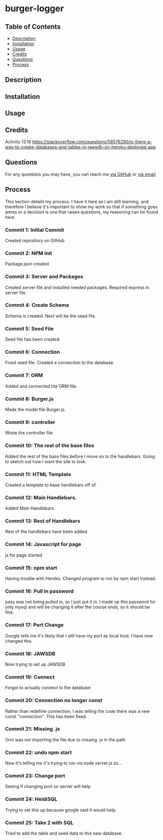 # burger-logger

## Table of Contents

* [Description](#description)
* [Installation](#installation)
* [Usage](#usage)
* [Credits](#credits)
* [Questions](#questions)
* [Process](#process)

## Description 


## Installation 


## Usage


## Credits
Activity 13.16
https://stackoverflow.com/questions/58576290/is-there-a-way-to-create-databases-and-tables-in-jawsdb-on-heroku-deployed-app

## Questions
For any questions you may have, you can reach me [via GitHub](https://github.com/Kayn-Pleiades) or [via email](mailto:kayn.pleiades@gmail.com)

## Process

This section details my process. I have it here as I am still learning, and therefore I believe it's important to show my work so that if something goes amiss or a decision is one that raises questions, my reasoning can be found here. 

### Commit 1: Initial Commit
Created repository on GitHub

### Commit 2: NPM init
Package.json created

### Commit 3: Server and Packages
Created server file and installed needed packages. Required express in server file. 

### Commit 4: Create Schema
Schema is created. Next will be the seed file.

### Commit 5: Seed File
Seed file has been created. 

### Commit 6: Connection
Fixed seed file. Created a connection to the database.

### Commit 7: ORM
Added and connected the ORM file. 

### Commit 8: Burger.js
Made the model file Burger.js.

### Commit 9: controller
Wrote the controller file. 

### Commit 10: The rest of the base files
Added the rest of the base files before I move on to the handlebars. Going to sketch out how I want the site to look. 

### Commit 11: HTML Template
Created a template to base handlebars off of.

### Commit 12: Main Handlebars.
Added Main Handlebars.

### Commit 13: Rest of Handlebars
Rest of the handlebars have been added. 

### Commit 14: Javascript for page
js for page started

### Commit 15: npm start
Having trouble with Heroku. Changed program to run by npm start instead.

### Commit 16: Pull in password
pass was not being pulled in, so I just put it in. I made up this password for only mysql and will be changing it after the course ends, so it should be fine.

### Commit 17: Port Change
Google tells me it's likely that I still have my port as local host. I have now changed this. 

### Commit 18: JAWSDB
Now trying to set up JAWSDB

### Commit 19: Connect
Forgot to actually connect to the database

### Commit 20: Connection no longer const
Rather than redefine connection, I was telling the code there was a new const "connection". This has been fixed. 

### Commit 21: Missing .js 
Orm was not importing the file due to missing .js in the path

### Commit 22: undo npm start
Now it's telling me it's trying to run via node server.js so...

### Commit 23: Change port
Seeing if changing port on server will help

### Commit 24: HeidiSQL
Trying to set this up because google said it would help.

### Commit 25: Take 2 with SQL
Tried to add the table and seed data to this new database. 